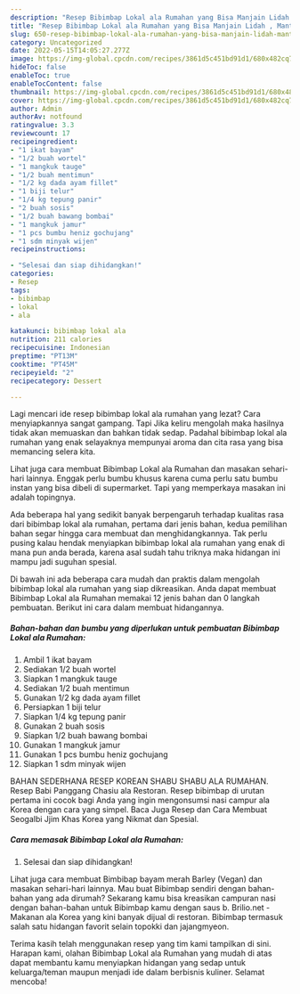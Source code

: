 ```yaml
---
description: "Resep Bibimbap Lokal ala Rumahan yang Bisa Manjain Lidah , Mantap"
title: "Resep Bibimbap Lokal ala Rumahan yang Bisa Manjain Lidah , Mantap"
slug: 650-resep-bibimbap-lokal-ala-rumahan-yang-bisa-manjain-lidah-mantap
category: Uncategorized
date: 2022-05-15T14:05:27.277Z
image: https://img-global.cpcdn.com/recipes/3861d5c451bd91d1/680x482cq70/bibimbap-lokal-ala-rumahan-foto-resep-utama.jpg
hideToc: false
enableToc: true
enableTocContent: false
thumbnail: https://img-global.cpcdn.com/recipes/3861d5c451bd91d1/680x482cq70/bibimbap-lokal-ala-rumahan-foto-resep-utama.jpg
cover: https://img-global.cpcdn.com/recipes/3861d5c451bd91d1/680x482cq70/bibimbap-lokal-ala-rumahan-foto-resep-utama.jpg
author: Admin
authorAv: notfound
ratingvalue: 3.3
reviewcount: 17
recipeingredient:
- "1 ikat bayam"
- "1/2 buah wortel"
- "1 mangkuk tauge"
- "1/2 buah mentimun"
- "1/2 kg dada ayam fillet"
- "1 biji telur"
- "1/4 kg tepung panir"
- "2 buah sosis"
- "1/2 buah bawang bombai"
- "1 mangkuk jamur"
- "1 pcs bumbu heniz gochujang"
- "1 sdm minyak wijen"
recipeinstructions:

- "Selesai dan siap dihidangkan!"
categories:
- Resep
tags:
- bibimbap
- lokal
- ala

katakunci: bibimbap lokal ala 
nutrition: 211 calories
recipecuisine: Indonesian
preptime: "PT13M"
cooktime: "PT45M"
recipeyield: "2"
recipecategory: Dessert

---
```



Lagi mencari ide resep bibimbap lokal ala rumahan yang lezat? Cara menyiapkannya sangat gampang. Tapi Jika keliru mengolah maka hasilnya tidak akan memuaskan dan bahkan tidak sedap. Padahal bibimbap lokal ala rumahan yang enak selayaknya mempunyai aroma dan cita rasa yang bisa memancing selera kita.


Lihat juga cara membuat Bibimbap Lokal ala Rumahan dan masakan sehari-hari lainnya. Enggak perlu bumbu khusus karena cuma perlu satu bumbu instan yang bisa dibeli di supermarket. Tapi yang memperkaya masakan ini adalah topingnya.

Ada beberapa hal yang sedikit banyak berpengaruh terhadap kualitas rasa dari bibimbap lokal ala rumahan, pertama dari jenis bahan, kedua pemilihan bahan segar hingga cara membuat dan menghidangkannya. Tak perlu pusing kalau hendak menyiapkan bibimbap lokal ala rumahan yang enak di mana pun anda berada, karena asal sudah tahu triknya maka hidangan ini mampu jadi suguhan spesial.


Di bawah ini ada beberapa cara mudah dan praktis dalam mengolah bibimbap lokal ala rumahan yang siap dikreasikan. Anda dapat membuat Bibimbap Lokal ala Rumahan memakai 12 jenis bahan dan 0 langkah pembuatan. Berikut ini cara dalam membuat hidangannya.

<!--inarticleads1-->

##### Bahan-bahan dan bumbu yang diperlukan untuk pembuatan Bibimbap Lokal ala Rumahan:

1. Ambil 1 ikat bayam
1. Sediakan 1/2 buah wortel
1. Siapkan 1 mangkuk tauge
1. Sediakan 1/2 buah mentimun
1. Gunakan 1/2 kg dada ayam fillet
1. Persiapkan 1 biji telur
1. Siapkan 1/4 kg tepung panir
1. Gunakan 2 buah sosis
1. Siapkan 1/2 buah bawang bombai
1. Gunakan 1 mangkuk jamur
1. Gunakan 1 pcs bumbu heniz gochujang
1. Siapkan 1 sdm minyak wijen


BAHAN SEDERHANA RESEP KOREAN SHABU SHABU ALA RUMAHAN. Resep Babi Panggang Chasiu ala Restoran. Resep bibimbap di urutan pertama ini cocok bagi Anda yang ingin mengonsumsi nasi campur ala Korea dengan cara yang simpel. Baca Juga Resep dan Cara Membuat Seogalbi Jjim Khas Korea yang Nikmat dan Spesial. 

<!--inarticleads2-->

##### Cara memasak Bibimbap Lokal ala Rumahan:


1. Selesai dan siap dihidangkan!

Lihat juga cara membuat Bimbibap bayam merah Barley (Vegan) dan masakan sehari-hari lainnya. Mau buat Bibimbap sendiri dengan bahan-bahan yang ada dirumah? Sekarang kamu bisa kreasikan campuran nasi dengan bahan-bahan untuk Bibimbap kamu dengan saus b. Brilio.net - Makanan ala Korea yang kini banyak dijual di restoran. Bibimbap termasuk salah satu hidangan favorit selain topokki dan jajangmyeon. 

Terima kasih telah menggunakan resep yang tim kami tampilkan di sini. Harapan kami, olahan Bibimbap Lokal ala Rumahan yang mudah di atas dapat membantu kamu menyiapkan hidangan yang sedap untuk keluarga/teman maupun menjadi ide dalam berbisnis kuliner. Selamat mencoba!
